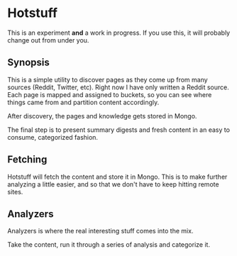 # Hotstuff

This is an experiment **and** a work in progress. If you use this, it will
probably change out from under you.

## Synopsis

This is a simple utility to discover pages as they come up from many sources
(Reddit, Twitter, etc). Right now I have only written a Reddit source. Each
page is mapped and assigned to buckets, so you can see where things came from
and partition content accordingly.

After discovery, the pages and knowledge gets stored in Mongo.

The final step is to present summary digests and fresh content in an easy to
consume, categorized fashion.

## Fetching

Hotstuff will fetch the content and store it in Mongo. This is to make further
analyzing a little easier, and so that we don't have to keep hitting remote
sites.

## Analyzers

Analyzers is where the real interesting stuff comes into the mix.

Take the content, run it through a series of analysis and categorize it.
